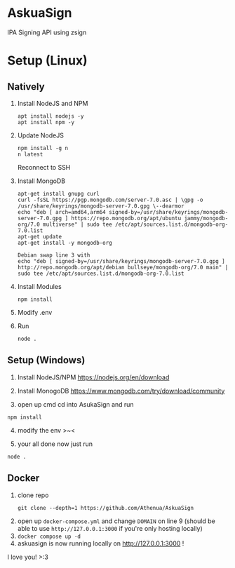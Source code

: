 # AskuaSign
IPA Signing API using zsign

# Setup (Linux)
## Natively
1. Install NodeJS and NPM
    ```console
    apt install nodejs -y
    apt install npm -y
    ```

2. Update NodeJS
    ```console
    npm install -g n
    n latest
    ```
    Reconnect to SSH

3. Install MongoDB
    ```console
    apt-get install gnupg curl
    curl -fsSL https://pgp.mongodb.com/server-7.0.asc | \gpg -o /usr/share/keyrings/mongodb-server-7.0.gpg \--dearmor
    echo "deb [ arch=amd64,arm64 signed-by=/usr/share/keyrings/mongodb-server-7.0.gpg ] https://repo.mongodb.org/apt/ubuntu jammy/mongodb-org/7.0 multiverse" | sudo tee /etc/apt/sources.list.d/mongodb-org-7.0.list
    apt-get update
    apt-get install -y mongodb-org

    Debian swap line 3 with
    echo "deb [ signed-by=/usr/share/keyrings/mongodb-server-7.0.gpg ] http://repo.mongodb.org/apt/debian bullseye/mongodb-org/7.0 main" | sudo tee /etc/apt/sources.list.d/mongodb-org-7.0.list
    ```

4. Install Modules
    ```console
    npm install
    ```
    
5. Modify .env

6. Run
    ```console
    node .
    ```

## Setup (Windows)
1. Install NodeJS/NPM https://nodejs.org/en/download

2. Install MonogoDB https://www.mongodb.com/try/download/community

3. open up cmd cd into AsukaSign and run
```
npm install
```
4. modify the env >~<

5. your all done now just run
```console
node .
```

## Docker
1. clone repo
   ```console
   git clone --depth=1 https://github.com/Athenua/AskuaSign
   ```
2. open up `docker-compose.yml` and change `DOMAIN` on line 9 (should be able to use `http://127.0.0.1:3000` if you're only hosting locally)
3. `docker compose up -d`
4. askuasign is now running locally on http://127.0.0.1:3000 !

I love you! >:3
